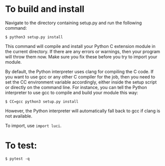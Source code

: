 To build and install
====================

Navigate to the directory containing setup.py and run the following command:

``$ python3 setup.py install``

This command will compile and install your Python C extension module in the current directory. If there are any errors or warnings, then your program will throw them now. Make sure you fix these before you try to import your module.

By default, the Python interpreter uses clang for compiling the C code. If you want to use gcc or any other C compiler for the job, then you need to set the CC environment variable accordingly, either inside the setup script or directly on the command line. For instance, you can tell the Python interpreter to use gcc to compile and build your module this way:

``$ CC=gcc python3 setup.py install``

However, the Python interpreter will automatically fall back to gcc if clang is not available.


To import, use ``import luci``.


To test:
====================

``$ pytest -q``
